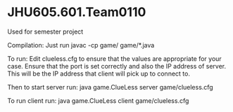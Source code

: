 # JHU605.601.Team0110
Used for semester project 

Compilation:
Just run javac -cp game/ game/*.java

To run:
Edit clueless.cfg to ensure that the values are appropriate for your case. Ensure that the port is set correctly and also the IP address of server. This will be the IP address that client will pick up to connect to.

Then to start server run:
java game.ClueLess server game/clueless.cfg

To run client run:
java game.ClueLess client game/clueless.cfg
